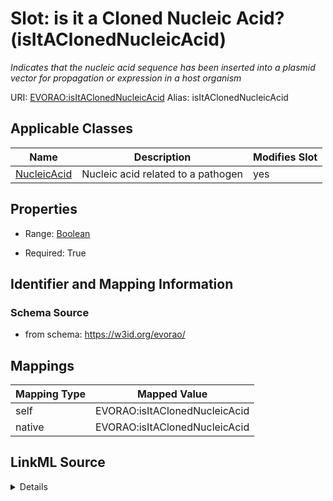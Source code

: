 

# Slot: is it a Cloned Nucleic Acid? (isItAClonedNucleicAcid) 


_Indicates that the nucleic acid sequence has been inserted into a plasmid vector for propagation or expression in a host organism_





URI: [EVORAO:isItAClonedNucleicAcid](https://w3id.org/evorao/isItAClonedNucleicAcid)
Alias: isItAClonedNucleicAcid

<!-- no inheritance hierarchy -->





## Applicable Classes

| Name | Description | Modifies Slot |
| --- | --- | --- |
| [NucleicAcid](NucleicAcid.md) | Nucleic acid related to a pathogen |  yes  |







## Properties

* Range: [Boolean](Boolean.md)

* Required: True





## Identifier and Mapping Information







### Schema Source


* from schema: https://w3id.org/evorao/




## Mappings

| Mapping Type | Mapped Value |
| ---  | ---  |
| self | EVORAO:isItAClonedNucleicAcid |
| native | EVORAO:isItAClonedNucleicAcid |




## LinkML Source

<details>
```yaml
name: isItAClonedNucleicAcid
description: Indicates that the nucleic acid sequence has been inserted into a plasmid
  vector for propagation or expression in a host organism
title: is it a Cloned Nucleic Acid?
from_schema: https://w3id.org/evorao/
rank: 1000
alias: isItAClonedNucleicAcid
domain_of:
- NucleicAcid
range: boolean
required: true
multivalued: false

```
</details>